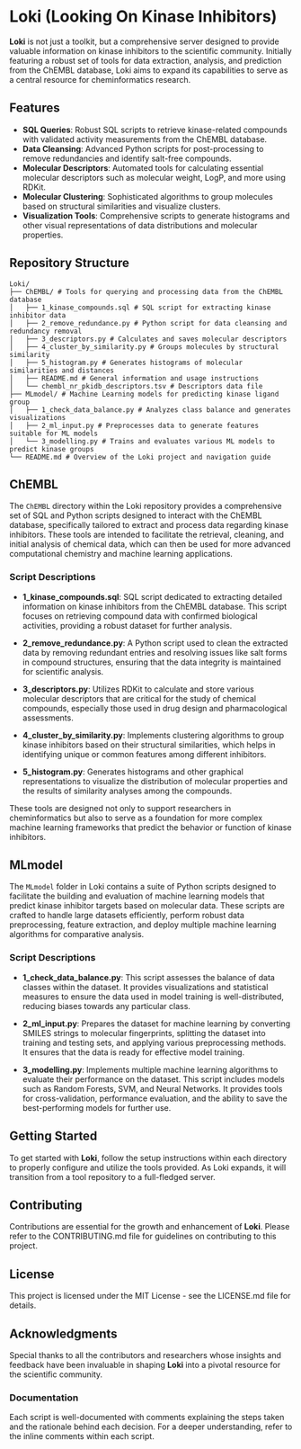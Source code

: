 # Loki (Looking On Kinase Inhibitors)

**Loki** is not just a toolkit, but a comprehensive server designed to provide valuable information on kinase inhibitors to the scientific community. Initially featuring a robust set of tools for data extraction, analysis, and prediction from the ChEMBL database, Loki aims to expand its capabilities to serve as a central resource for cheminformatics research.

## Features
- **SQL Queries**: Robust SQL scripts to retrieve kinase-related compounds with validated activity measurements from the ChEMBL database.
- **Data Cleansing**: Advanced Python scripts for post-processing to remove redundancies and identify salt-free compounds.
- **Molecular Descriptors**: Automated tools for calculating essential molecular descriptors such as molecular weight, LogP, and more using RDKit.
- **Molecular Clustering**: Sophisticated algorithms to group molecules based on structural similarities and visualize clusters.
- **Visualization Tools**: Comprehensive scripts to generate histograms and other visual representations of data distributions and molecular properties.

## Repository Structure

    Loki/
    ├── ChEMBL/ # Tools for querying and processing data from the ChEMBL database
    │   ├── 1_kinase_compounds.sql # SQL script for extracting kinase inhibitor data
    │   ├── 2_remove_redundance.py # Python script for data cleansing and redundancy removal
    │   ├── 3_descriptors.py # Calculates and saves molecular descriptors
    │   ├── 4_cluster_by_similarity.py # Groups molecules by structural similarity
    │   ├── 5_histogram.py # Generates histograms of molecular similarities and distances
    │   ├── README.md # General information and usage instructions
    │   └── chembl_nr_pkidb_descriptors.tsv # Descriptors data file
    ├── MLmodel/ # Machine Learning models for predicting kinase ligand group
    │   ├── 1_check_data_balance.py # Analyzes class balance and generates visualizations
    │   ├── 2_ml_input.py # Preprocesses data to generate features suitable for ML models
    │   └── 3_modelling.py # Trains and evaluates various ML models to predict kinase groups
    └── README.md # Overview of the Loki project and navigation guide

## ChEMBL

The `ChEMBL` directory within the Loki repository provides a comprehensive set of SQL and Python scripts designed to interact with the ChEMBL database, specifically tailored to extract and process data regarding kinase inhibitors. These tools are intended to facilitate the retrieval, cleaning, and initial analysis of chemical data, which can then be used for more advanced computational chemistry and machine learning applications.

### Script Descriptions

- **1_kinase_compounds.sql**: SQL script dedicated to extracting detailed information on kinase inhibitors from the ChEMBL database. This script focuses on retrieving compound data with confirmed biological activities, providing a robust dataset for further analysis.

- **2_remove_redundance.py**: A Python script used to clean the extracted data by removing redundant entries and resolving issues like salt forms in compound structures, ensuring that the data integrity is maintained for scientific analysis.

- **3_descriptors.py**: Utilizes RDKit to calculate and store various molecular descriptors that are critical for the study of chemical compounds, especially those used in drug design and pharmacological assessments.

- **4_cluster_by_similarity.py**: Implements clustering algorithms to group kinase inhibitors based on their structural similarities, which helps in identifying unique or common features among different inhibitors.

- **5_histogram.py**: Generates histograms and other graphical representations to visualize the distribution of molecular properties and the results of similarity analyses among the compounds.

These tools are designed not only to support researchers in cheminformatics but also to serve as a foundation for more complex machine learning frameworks that predict the behavior or function of kinase inhibitors.

## MLmodel

The `MLmodel` folder in Loki contains a suite of Python scripts designed to facilitate the building and evaluation of machine learning models that predict kinase inhibitor targets based on molecular data. These scripts are crafted to handle large datasets efficiently, perform robust data preprocessing, feature extraction, and deploy multiple machine learning algorithms for comparative analysis.

### Script Descriptions

- **1_check_data_balance.py**: This script assesses the balance of data classes within the dataset. It provides visualizations and statistical measures to ensure the data used in model training is well-distributed, reducing biases towards any particular class.

- **2_ml_input.py**: Prepares the dataset for machine learning by converting SMILES strings to molecular fingerprints, splitting the dataset into training and testing sets, and applying various preprocessing methods. It ensures that the data is ready for effective model training.

- **3_modelling.py**: Implements multiple machine learning algorithms to evaluate their performance on the dataset. This script includes models such as Random Forests, SVM, and Neural Networks. It provides tools for cross-validation, performance evaluation, and the ability to save the best-performing models for further use.

## Getting Started
To get started with **Loki**, follow the setup instructions within each directory to properly configure and utilize the tools provided. As Loki expands, it will transition from a tool repository to a full-fledged server.

## Contributing
Contributions are essential for the growth and enhancement of **Loki**. Please refer to the CONTRIBUTING.md file for guidelines on contributing to this project.

## License
This project is licensed under the MIT License - see the LICENSE.md file for details.

## Acknowledgments
Special thanks to all the contributors and researchers whose insights and feedback have been invaluable in shaping **Loki** into a pivotal resource for the scientific community.


### Documentation

Each script is well-documented with comments explaining the steps taken and the rationale behind each decision. For a deeper understanding, refer to the inline comments within each script.

